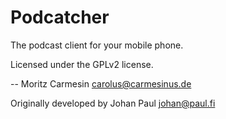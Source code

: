 Podcatcher
==========

The podcast client for your mobile phone. 

Licensed under the GPLv2 license. 


-- 
Moritz Carmesin
carolus@carmesinus.de

Originally developed by
Johan Paul
johan@paul.fi
